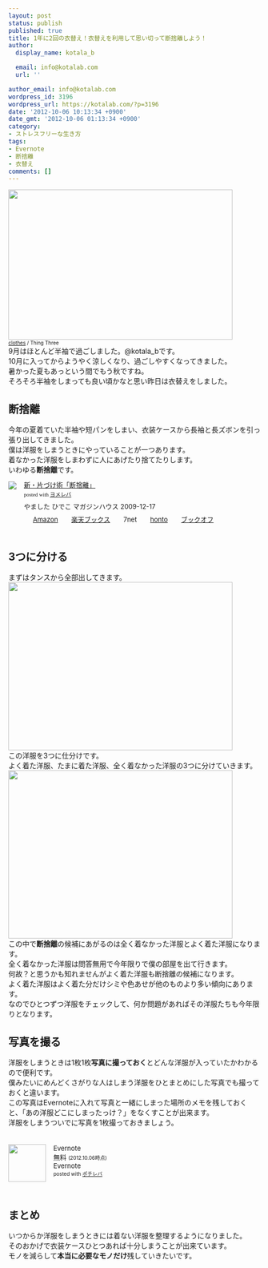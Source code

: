 ```yaml
---
layout: post
status: publish
published: true
title: 1年に2回の衣替え！衣替えを利用して思い切って断捨離しよう！
author:
  display_name: kotala_b

  email: info@kotalab.com
  url: ''

author_email: info@kotalab.com
wordpress_id: 3196
wordpress_url: https://kotalab.com/?p=3196
date: '2012-10-06 10:13:34 +0900'
date_gmt: '2012-10-06 01:13:34 +0900'
category:
- ストレスフリーな生き方
tags:
- Evernote
- 断捨離
- 衣替え
comments: []
---
```

<p><a href="https://kotalab.com/wp-content/uploads/koromogae_121006.jpg" target="_blank"><img src="https://kotalab.com/wp-content/uploads/koromogae_121006.jpg" alt="" title="koromogae_121006" width="448" height="300" class="alignnone size-full wp-image-3200" /></a><br />
<span style="font-size:10px;"><a href="http://www.flickr.com/photos/perry-moore-photography/3586146431/" target="_blank">clothes</a> / Thing Three</span><br />
9月はほとんど半袖で過ごしました。@kotala_bです。<br />
10月に入ってからようやく涼しくなり、過ごしやすくなってきました。<br />
暑かった夏もあっという間でもう秋ですね。<br />
そろそろ半袖をしまっても良い頃かなと思い昨日は衣替えをしました。<br />
<!--more--></p>
<h2>断捨離</h2>
<p>今年の夏着ていた半袖や短パンをしまい、衣装ケースから長袖と長ズボンを引っ張り出してきました。<br />
僕は洋服をしまうときにやっていることが一つあります。<br />
着なかった洋服をしまわずに人にあげたり捨てたりします。<br />
いわゆる<strong>断捨離</strong>です。</p>
<div class="booklink-box" style="text-align:left;padding-bottom:20px;font-size:small;/zoom: 1;overflow: hidden;">
<div class="booklink-image" style="float:left;margin:0 15px 10px 0;"><a href="http://www.amazon.co.jp/exec/obidos/asin/4838720521/same-22/" name="booklink" rel="nofollow" target="_blank"><img src="http://ecx.images-amazon.com/images/I/41xMTWv74ML._SL160_.jpg" style="border: none;" /></a></div>
<div class="booklink-info" style="line-height:120%;/zoom: 1;overflow: hidden;">
<div class="booklink-name" style="margin-bottom:10px;line-height:120%"><a href="http://www.amazon.co.jp/exec/obidos/asin/4838720521/same-22/" rel="nofollow" name="booklink" target="_blank">新・片づけ術「断捨離」</a>
<div class="booklink-powered-date" style="font-size:8pt;margin-top:5px;font-family:verdana;line-height:120%">posted with <a href="http://yomereba.com" target="_blank">ヨメレバ</a></div>
</div>
<div class="booklink-detail" style="margin-bottom:5px;">やました ひでこ マガジンハウス 2009-12-17    </div>
<div class="booklink-link2" style="margin-top:10px;">
<div class="shoplinkamazon" style="display:inline;margin-right:5px;background: url('http://img.yomereba.com/tam_y.gif') 0 0 no-repeat;padding: 2px 0 2px 18px;white-space: nowrap;"><a href="http://www.amazon.co.jp/exec/obidos/asin/4838720521/same-22/" rel="nofollow" target="_blank" title="アマゾン" >Amazon</a></div>
<div class="shoplinkrakuten" style="display:inline;margin-right:5px;background: url('http://img.yomereba.com/tam_y.gif') 0 -50px no-repeat;padding: 2px 0 2px 18px;white-space: nowrap;"><a href="http://hb.afl.rakuten.co.jp/hgc/0fa7afc8.bbfc196a.0fa7afc9.d56c38f1/?pc=http%3A%2F%2Fbooks.rakuten.co.jp%2Frb%2F6254902%2F%3Fscid%3Daf_ich_link_urltxt%26m%3Dhttp%3A%2F%2Fm.rakuten.co.jp%2Fev%2Fbook%2F" rel="nofollow" target="_blank" title="楽天ブックス" >楽天ブックス</a></div>
<div class="shoplinkseven" style="display:inline;margin-right:5px;background: url('http://img.yomereba.com/tam_y.gif') 0 -100px no-repeat;padding: 2px 0 2px 18px;white-space: nowrap;"><span class="removed_link" title="http://click.linksynergy.com/fs-bin/click?id=d2yYUp776R4&amp;subid=&amp;offerid=197738.1&amp;type=10&amp;tmpid=1787&amp;RD_PARM1=http%253A%252F%252Fwww.7netshopping.jp%252Fbooks%252Fsearch_result%252F%253Fctgy%253Dbooks%2526code%253D4838720521">7net</span></div>
<div class="shoplinkbk1" style="display:inline;margin-right:5px;background: url('http://img.yomereba.com/tam_y.gif') 0 -150px no-repeat;padding: 2px 0 2px 18px;white-space: nowrap;"><a href="http://ck.jp.ap.valuecommerce.com/servlet/referral?sid=2967684&pid=881104827&vc_url=http%3A%2F%2Fhonto.jp%2Fnetstore%2Fsearch_021_104838720521.html%3Fsrchf%3D1%26srchGnrNm%3D1" target="_blank" title="bk1" >honto</a></div>
<div class="shoplinkbookoff" style="display:inline;margin-right:5px;background: url('http://img.yomereba.com/tam_y.gif') 0 -200px no-repeat;padding: 2px 0 2px 18px;white-space: nowrap;"><a href="http://click.linksynergy.com/fs-bin/click?id=d2yYUp776R4&subid=&offerid=169505.1&type=10&tmpid=3677&RD_PARM1=http%253A%252F%252Fwww.bookoffonline.co.jp%252Fdisplay%252FL001%252Cbg%253D12%252Cq%253D9784838720521" rel="nofollow" target="_blank" title="ブックオフオンライン" >ブックオフ</a></div>
</div>
</div>
<div class="booklink-footer" style="clear: left"></div>
</div>
<h2>3つに分ける</h2>
<p>まずはタンスから全部出してきます。<br />
<a href="https://kotalab.com/wp-content/uploads/koromogae_121006_01.png" target="_blank"><img src="https://kotalab.com/wp-content/uploads/koromogae_121006_01.png" alt="" title="koromogae_121006_01" width="448" height="336" class="alignnone size-full wp-image-3197" /></a><br />
この洋服を3つに仕分けです。<br />
よく着た洋服、たまに着た洋服、全く着なかった洋服の3つに分けていきます。<br />
<a href="https://kotalab.com/wp-content/uploads/koromogae_121006_02.png" target="_blank"><img src="https://kotalab.com/wp-content/uploads/koromogae_121006_02.png" alt="" title="koromogae_121006_02" width="448" height="336" class="alignnone size-full wp-image-3198" /></a><br />
この中で<strong>断捨離</strong>の候補にあがるのは全く着なかった洋服とよく着た洋服になります。<br />
全く着なかった洋服は問答無用で今年限りで僕の部屋を出て行きます。<br />
何故？と思うかも知れませんがよく着た洋服も断捨離の候補になります。<br />
よく着た洋服はよく着た分だけシミや色あせが他のものより多い傾向にあります。<br />
なのでひとつずつ洋服をチェックして、何か問題があればその洋服たちも今年限りとなります。</p>
<h2>写真を撮る</h2>
<p>洋服をしまうときは1枚1枚<strong>写真に撮っておく</strong>とどんな洋服が入っていたかわかるので便利です。<br />
僕みたいにめんどくさがりな人はしまう洋服をひとまとめにした写真でも撮っておくと違います。<br />
この写真はEvernoteに入れて写真と一緒にしまった場所のメモを残しておくと、「あの洋服どこにしまったっけ？」をなくすことが出来ます。<br />
洋服をしまうついでに写真を1枚撮っておきましょう。</p>
<div class="pochireba" style="text-align:left;font-size:small;padding:20px 0;/zoom: 1;overflow: hidden;"><span class="removed_link" title="http://click.linksynergy.com/fs-bin/click?id=d2yYUp776R4&amp;subid=&amp;offerid=94348.1&amp;type=3&amp;tmpid=3910&amp;RD_PARM1=http%253A%252F%252Fitunes.apple.com%252Fjp%252Fapp%252Fevernote%252Fid281796108%253Fmt%253D8%2526uo%253D4"><img src="http://a3.mzstatic.com/us/r1000/089/Purple/v4/e7/83/2b/e7832bfe-e4c3-826d-4de3-de1260dc094c/mza_2096789938490388669.png" width="75" height="75" style="float:left;margin:0 15px 0 0;" class="pochi_img" ></span>
<div class="pochi_info" style="text-align:left;/zoom: 1;overflow: hidden;">
<div class="pochi_name"><span class="removed_link" title="http://click.linksynergy.com/fs-bin/click?id=d2yYUp776R4&amp;subid=&amp;offerid=94348.1&amp;type=3&amp;tmpid=3910&amp;RD_PARM1=http%253A%252F%252Fitunes.apple.com%252Fjp%252Fapp%252Fevernote%252Fid281796108%253Fmt%253D8%2526uo%253D4">Evernote</span></div>
<div class="pochi_price" style="display:inline;">無料</div>
<div class="pochi_time" style="font-size:x-small;display:inline;">(2012.10.06時点)</div>
<div class="pochi_seller"><span class="removed_link" title="http://click.linksynergy.com/fs-bin/click?id=d2yYUp776R4&amp;subid=&amp;offerid=94348.1&amp;type=3&amp;tmpid=3910&amp;RD_PARM1=http%253A%252F%252Fitunes.apple.com%252Fjp%252Fartist%252Fevernote%252Fid281796111%253Fuo%253D4">Evernote</span></div>
<div class="pochi_post" style="font-size:x-small;">posted with <a href="http://pochireba.com">ポチレバ</a></div>
</div>
<div class="pochireba-footer" style="clear: left"></div>
</div>
<h2>まとめ</h2>
<p>いつからか洋服をしまうときには着ない洋服を整理するようになりました。<br />
そのおかげで衣装ケースひとつあれば十分しまうことが出来ています。<br />
モノを減らして<strong>本当に必要なモノだけ</strong>残していきたいです。</p>
